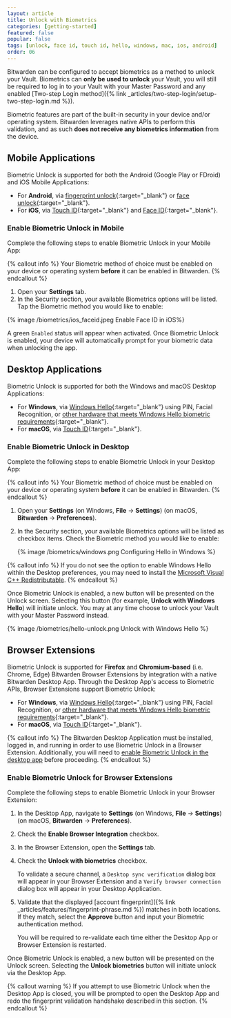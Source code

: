 ```yaml
---
layout: article
title: Unlock with Biometrics
categories: [getting-started]
featured: false
popular: false
tags: [unlock, face id, touch id, hello, windows, mac, ios, android]
order: 06
---
```


Bitwarden can be configured to accept biometrics as a method to unlock your Vault. Biometrics can **only be used to unlock** your Vault, you will still be required to log in to your Vault with your Master Password and any enabled [Two-step Login method]({% link _articles/two-step-login/setup-two-step-login.md %}).

Biometric features are part of the built-in security in your device and/or operating system. Bitwarden leverages native APIs to perform this validation, and as such **does not receive any biometrics information** from the device.

## Mobile Applications

Biometric Unlock is supported for both the Android (Google Play or FDroid) and iOS Mobile Applications:
- For **Android**, via [fingerprint unlock](https://support.google.com/nexus/answer/6285273?hl=en){:target="\_blank"} or [face unlock](https://support.google.com/pixelphone/answer/9517039?hl=en){:target="\_blank"}.
- For **iOS**, via [Touch ID](https://support.apple.com/en-us/HT201371){:target="\_blank"} and [Face ID](https://support.apple.com/en-us/HT208109){:target="\_blank"}.

### Enable Biometric Unlock in Mobile

Complete the following steps to enable Biometric Unlock in your Mobile App:

{% callout info %}
Your Biometric method of choice must be enabled on your device or operating system **before** it can be enabled in Bitwarden.
{% endcallout %}

1. Open your **Settings** tab.
2. In the Security section, your available Biometrics options will be listed. Tap the Biometric method you would like to enable:

{% image /biometrics/ios_faceid.jpeg Enable Face ID in iOS%}

A green `Enabled` status will appear when activated. Once Biometric Unlock is enabled, your device will automatically prompt for your biometric data when unlocking the app.

## Desktop Applications

Biometric Unlock is supported for both the Windows and macOS Desktop Applications:
- For **Windows**, via [Windows Hello](https://docs.microsoft.com/en-us/windows-hardware/design/device-experiences/windows-hello){:target="\_blank"} using PIN, Facial Recognition, or [other hardware that meets Windows Hello biometric requirements](https://docs.microsoft.com/en-us/windows-hardware/design/device-experiences/windows-hello-biometric-requirements){:target="\_blank"}.
- For **macOS**, via [Touch ID](https://support.apple.com/en-us/HT207054){:target="\_blank"}.

### Enable Biometric Unlock in Desktop

Complete the following steps to enable Biometric Unlock in your Desktop App:

{% callout info %}
Your Biometric method of choice must be enabled on your device or operating system **before** it can be enabled in Bitwarden.
{% endcallout %}

1. Open your **Settings** (on Windows, **File** &rarr; **Settings**) (on macOS, **Bitwarden** &rarr; **Preferences**).
2. In the Security section, your available Biometrics options will be listed as checkbox items. Check the Biometric method you would like to enable:

   {% image /biometrics/windows.png Configuring Hello in Windows %}

{% callout info %}
If you do not see the option to enable Windows Hello within the Desktop preferences, you may need to install the [Microsoft Visual C++ Redistributable](https://support.microsoft.com/en-us/help/2977003/the-latest-supported-visual-c-downloads).
{% endcallout %}

Once Biometric Unlock is enabled, a new button will be presented on the Unlock screen. Selecting this button (for example, **Unlock with Windows Hello**) will initiate unlock. You may at any time choose to unlock your Vault with your Master Password instead.

{% image /biometrics/hello-unlock.png Unlock with Windows Hello %}

## Browser Extensions

Biometric Unlock is supported for **Firefox** and **Chromium-based** (i.e. Chrome, Edge) Bitwarden Browser Extensions by integration with a native Bitwarden Desktop App. Through the Desktop App's access to Biometric APIs, Browser Extensions support Biometric Unlock:
- For **Windows**, via [Windows Hello](https://docs.microsoft.com/en-us/windows-hardware/design/device-experiences/windows-hello){:target="\_blank"} using PIN, Facial Recognition, or [other hardware that meets Windows Hello biometric requirements](https://docs.microsoft.com/en-us/windows-hardware/design/device-experiences/windows-hello-biometric-requirements){:target="\_blank"}.
- For **macOS**, via [Touch ID](https://support.apple.com/en-us/HT207054){:target="\_blank"}.

{% callout info %}
The Bitwarden Desktop Application must be installed, logged in, and running in order to use Biometric Unlock in a Browser Extension. Additionally, you will need to [enable Biometric Unlock in the desktop app](#enable-biometric-unlock-in-desktop) before proceeding.
{% endcallout %}

### Enable Biometric Unlock for Browser Extensions

Complete the following steps to enable Biometric Unlock in your Browser Extension:

1. In the Desktop App, navigate to **Settings** (on Windows, **File** &rarr; **Settings**) (on macOS, **Bitwarden** &rarr; **Preferences**).
2. Check the **Enable Browser Integration** checkbox.
3. In the Browser Extension, open the **Settings** tab.
4. Check the **Unlock with biometrics** checkbox.

   To validate a secure channel, a `Desktop sync verification` dialog box will appear in your Browser Extension and a `Verify browser connection` dialog box will appear in your Desktop Application.
5. Validate that the displayed [account fingerprint]({% link _articles/features/fingerprint-phrase.md %}) matches in both locations. If they match, select the **Approve** button and input your Biometric authentication method.

   You will be required to re-validate each time either the Desktop App or Browser Extension is restarted.

Once Biometric Unlock is enabled, a new button will be presented on the Unlock screen. Selecting the **Unlock biometrics** button will initiate unlock via the Desktop App.

{% callout warning %}
If you attempt to use Biometric Unlock when the Desktop App is closed, you will be prompted to open the Desktop App and redo the fingerprint validation handshake described in this section.
{% endcallout %}
